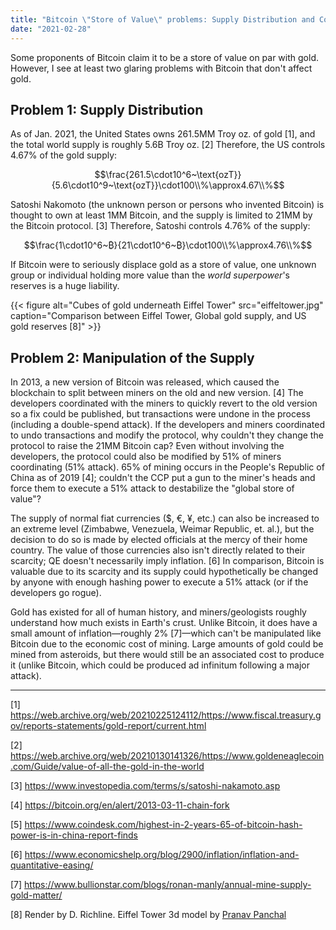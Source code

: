 ```yaml
---
title: "Bitcoin \"Store of Value\" problems: Supply Distribution and Control"
date: "2021-02-28"
---
```


Some proponents of Bitcoin claim it to be a store of value on par with gold. However, I see at least two glaring problems with Bitcoin that don't affect gold. 

## Problem 1: Supply Distribution

As of Jan. 2021, the United States owns 261.5MM Troy oz. of gold [1], and the total world supply is roughly 5.6B Troy oz. [2] Therefore, the US controls 4.67% of the gold supply: 

$$\frac{261.5\cdot10^6~\text{ozT}}{5.6\cdot10^9~\text{ozT}}\cdot100\\%\approx4.67\\%$$

Satoshi Nakomoto (the unknown person or persons who invented Bitcoin) is thought to own at least 1MM Bitcoin, and the supply is limited to 21MM by the Bitcoin protocol. [3] Therefore, Satoshi controls 4.76% of the supply:

$$\frac{1\cdot10^6~₿}{21\cdot10^6~₿}\cdot100\\%\approx4.76\\%$$

If Bitcoin were to seriously displace gold as a store of value, one unknown group or individual holding more value than the *world superpower*'s reserves is a huge liability.

{{< figure alt="Cubes of gold underneath Eiffel Tower" src="eiffeltower.jpg" caption="Comparison between Eiffel Tower, Global gold supply, and US gold reserves [8]" >}}

## Problem 2: Manipulation of the Supply

In 2013, a new version of Bitcoin was released, which caused the blockchain to split between miners on the old and new version. [4] The developers coordinated with the miners to quickly revert to the old version so a fix could be published, but transactions were undone in the process (including a double-spend attack). If the developers and miners coordinated to undo transactions and modify the protocol, why couldn't they change the protocol to raise the 21MM Bitcoin cap? Even without involving the developers, the protocol could also be modified by 51% of miners coordinating (51% attack). 65% of mining occurs in the People's Republic of China as of 2019 [4]; couldn't the CCP put a gun to the miner's heads and force them to execute a 51% attack to destabilize the "global store of value"? 

The supply of normal fiat currencies ($, €, ¥, etc.) can also be increased to an extreme level (Zimbabwe, Venezuela, Weimar Republic, et. al.), but the decision to do so is made by elected officials at the mercy of their home country. The value of those currencies also isn't directly related to their scarcity; QE doesn't necessarily imply inflation. [6] In comparison, Bitcoin is valuable due to its scarcity and its supply could hypothetically be changed by anyone with enough hashing power to execute a 51% attack (or if the developers go rogue).

Gold has existed for all of human history, and miners/geologists roughly understand how much exists in Earth's crust. Unlike Bitcoin, it does have a small amount of inflation—roughly 2% [7]—which can't be manipulated like Bitcoin due to the economic cost of mining. Large amounts of gold could be mined from asteroids, but there would still be an associated cost to produce it (unlike Bitcoin, which could be produced ad infinitum following a major attack). 

---

[1] https://web.archive.org/web/20210225124112/https://www.fiscal.treasury.gov/reports-statements/gold-report/current.html

[2] https://web.archive.org/web/20210130141326/https://www.goldeneaglecoin.com/Guide/value-of-all-the-gold-in-the-world

[3] https://www.investopedia.com/terms/s/satoshi-nakamoto.asp

[4] https://bitcoin.org/en/alert/2013-03-11-chain-fork

[5] https://www.coindesk.com/highest-in-2-years-65-of-bitcoin-hash-power-is-in-china-report-finds

[6] https://www.economicshelp.org/blog/2900/inflation/inflation-and-quantitative-easing/

[7] https://www.bullionstar.com/blogs/ronan-manly/annual-mine-supply-gold-matter/

[8] Render by D. Richline. Eiffel Tower 3d model by [Pranav Panchal](https://grabcad.com/library/eiffel-tower)